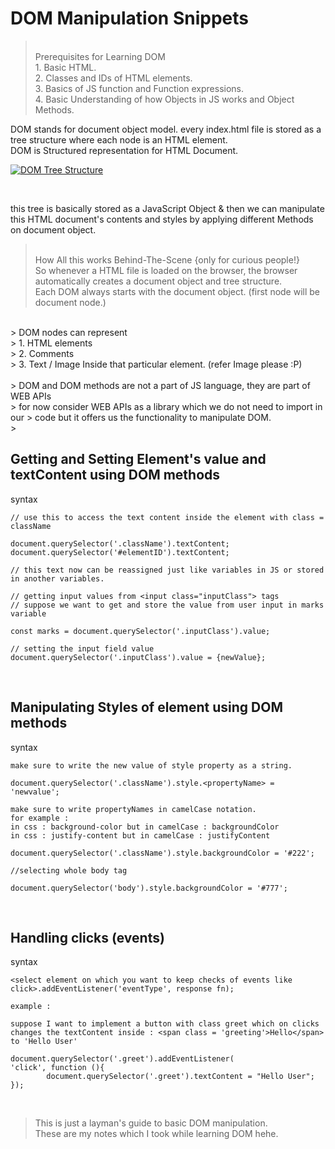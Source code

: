 # DOM Manipulation Snippets
><br>
> Prerequisites for Learning DOM <br>
> 1. Basic HTML. <br>
> 2. Classes and IDs of HTML elements. <br>
> 3. Basics of JS function and Function expressions. <br> 
> 4. Basic Understanding of how Objects in JS works and Object Methods.
><br>
DOM stands for document object model.
every index.html file is stored as a tree structure where each node is an HTML element. <br> DOM is Structured representation for HTML Document.

[![DOM Tree Structure](https://www.linode.com/docs/guides/traversing-the-dom/dom-tree-example.png)](https://www.linode.com/docs/guides/traversing-the-dom/dom-tree-example.png)

<br>

this tree is basically stored as a JavaScript Object & then we can manipulate this HTML document's contents and styles by applying different Methods on document object.
<br> 
> <br>
> How All this works Behind-The-Scene {only for curious people!} <br>
> So whenever a HTML file is loaded on the browser, the browser automatically creates a document object and tree structure. <br>
> Each DOM always starts with the document object. (first node will be document node.) <br>
<br>
> DOM nodes can represent <br>
> 1. HTML elements <br>
> 2. Comments <br>
> 3. Text / Image Inside that particular element. (refer Image please :P) <br>
<br>
> DOM and DOM methods are not a part of JS language, they are part of WEB APIs <br>
> for now consider WEB APIs as a library which we do not need to import in our > code but it offers us the functionality to manipulate DOM. <br>
> <br>


## Getting and Setting Element's value and textContent using DOM methods 

syntax 

    // use this to access the text content inside the element with class = className

    document.querySelector('.className').textContent;
    document.querySelector('#elementID').textContent;

    // this text now can be reassigned just like variables in JS or stored in another variables. 

    // getting input values from <input class="inputClass"> tags 
    // suppose we want to get and store the value from user input in marks variable 

    const marks = document.querySelector('.inputClass').value;

    // setting the input field value 
    document.querySelector('.inputClass').value = {newValue};

<br>

## Manipulating Styles of element using DOM methods 
syntax 

    make sure to write the new value of style property as a string. 

    document.querySelector('.className').style.<propertyName> = 'newvalue';

    make sure to write propertyNames in camelCase notation.
    for example : 
    in css : background-color but in camelCase : backgroundColor
    in css : justify-content but in camelCase : justifyContent

    document.querySelector('.className').style.backgroundColor = '#222';

    //selecting whole body tag 

    document.querySelector('body').style.backgroundColor = '#777';

<br>

## Handling clicks (events)

syntax

    <select element on which you want to keep checks of events like click>.addEventListener('eventType', response fn);

    example : 

    suppose I want to implement a button with class greet which on clicks changes the textContent inside : <span class = 'greeting'>Hello</span> to 'Hello User' 

    document.querySelector('.greet').addEventListener(
    'click', function (){
            document.querySelector('.greet').textContent = "Hello User";
    });


<br> 

> This is just a layman's guide to basic DOM manipulation. 
> <br> These are my notes which I took while learning DOM hehe.

